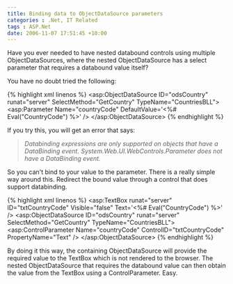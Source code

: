 ```yaml
---
title: Binding data to ObjectDataSource parameters
categories : .Net, IT Related
tags : ASP.Net
date: 2006-11-07 17:51:45 +10:00
---
```


Have you ever needed to have nested databound controls using multiple ObjectDataSources, where the nested ObjectDataSource has a select parameter that requires a databound value itself?

You have no doubt tried the following:

{% highlight xml linenos %}
<asp:ObjectDataSource ID="odsCountry" runat="server" SelectMethod="GetCountry" TypeName="CountriesBLL">
    <SelectParameters>
        <asp:Parameter Name="countryCode" DefaultValue='<%# Eval("CountryCode") %>' />
    </SelectParameters>
</asp:ObjectDataSource>
{% endhighlight %}

If you try this, you will get an error that says:

> _Databinding expressions are only supported on objects that have a DataBinding event. System.Web.UI.WebControls.Parameter does not have a DataBinding event._

So you can't bind to your value to the parameter. There is a really simple way around this. Redirect the bound value through a control that does support databinding.

{% highlight xml linenos %}
<asp:TextBox runat="server" ID="txtCountryCode" Visible="false" Text='<%# Eval("CountryCode") %>' />
<asp:ObjectDataSource ID="odsCountry" runat="server" SelectMethod="GetCountry" TypeName="CountriesBLL">
    <SelectParameters>
        <asp:ControlParameter Name="countryCode" ControlID="txtCountryCode" PropertyName="Text" />
    </SelectParameters>
</asp:ObjectDataSource>
{% endhighlight %}

By doing it this way, the containing ObjectDataSource will provide the required value to the TextBox which is not rendered to the browser. The nested ObjectDataSource that requires the databound value can then obtain the value from the TextBox using a ControlParameter. Easy.


